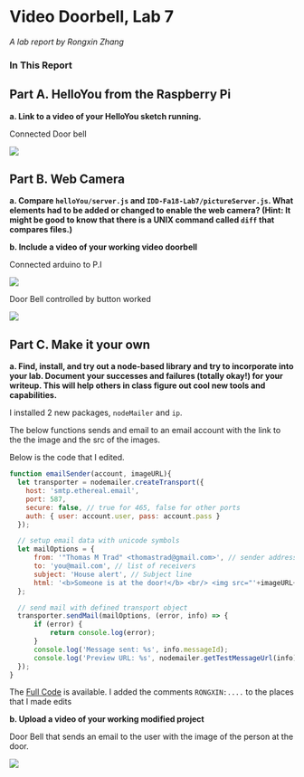 # Video Doorbell, Lab 7

*A lab report by Rongxin Zhang*

### In This Report

## Part A. HelloYou from the Raspberry Pi

**a. Link to a video of your HelloYou sketch running.**

Connected Door bell

[![](http://img.youtube.com/vi/phOI0Xnc0O8/0.jpg)](https://youtu.be/phOI0Xnc0O8) 

## Part B. Web Camera

**a. Compare `helloYou/server.js` and `IDD-Fa18-Lab7/pictureServer.js`. What elements had to be added or changed to enable the web camera? (Hint: It might be good to know that there is a UNIX command called `diff` that compares files.)**

**b. Include a video of your working video doorbell**

Connected arduino to P.I

[![](http://img.youtube.com/vi/LPhRzmFsg3s/0.jpg)](https://youtu.be/LPhRzmFsg3s) 

Door Bell controlled by button worked

[![](http://img.youtube.com/vi/FhTqDCBubmk/0.jpg)](https://youtu.be/FhTqDCBubmk) 


## Part C. Make it your own

**a. Find, install, and try out a node-based library and try to incorporate into your lab. Document your successes and failures (totally okay!) for your writeup. This will help others in class figure out cool new tools and capabilities.**

I installed 2 new packages, `nodeMailer` and `ip`.

The below functions sends and email to an email account with the link to the the image and the src of the images.

Below is the code that I edited.

```js
function emailSender(account, imageURL){
  let transporter = nodemailer.createTransport({
    host: 'smtp.ethereal.email',
    port: 587,
    secure: false, // true for 465, false for other ports
    auth: { user: account.user, pass: account.pass }
  });

  // setup email data with unicode symbols
  let mailOptions = {
      from: '"Thomas M Trad" <thomastrad@gmail.com>', // sender address
      to: 'you@mail.com', // list of receivers
      subject: 'House alert', // Subject line
      html: '<b>Someone is at the door!</b> <br/> <img src="'+imageURL+'"/>' // html body
  };

  // send mail with defined transport object
  transporter.sendMail(mailOptions, (error, info) => {
      if (error) {
          return console.log(error);
      }
      console.log('Message sent: %s', info.messageId);
      console.log('Preview URL: %s', nodemailer.getTestMessageUrl(info));
  });
}
```

The [Full Code](./takePicture.js) is available. I added the comments `RONGXIN:....` to the places that I made edits

**b. Upload a video of your working modified project**

Door Bell that sends an email to the user with the image of the person at the door.

[![](http://img.youtube.com/vi/PJScmfzYadU/0.jpg)](https://youtu.be/PJScmfzYadU) 